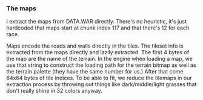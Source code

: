 ### The maps

I extract the maps from DATA.WAR directly. There's no heuristic, it's just
hardcoded that maps start at chunk index 117 and that there's 12 for each race.

Maps encode the roads and walls directly in the tiles. The tileset info is
extracted from the maps directly and lazily extracted. The first 4 bytes of the
map are the name of the terrain. In the engine when loading a map, we use that
string to construct the loading path for the terrain bitmap as well as the
terrain palette (they have the same number for us.) After that come 64x64 bytes
of tile indices. To be able to fit, we reduce the tilemaps in our extraction
process by throwing out things like dark/middle/light grasses that don't really
shine in 32 colors anyway.
